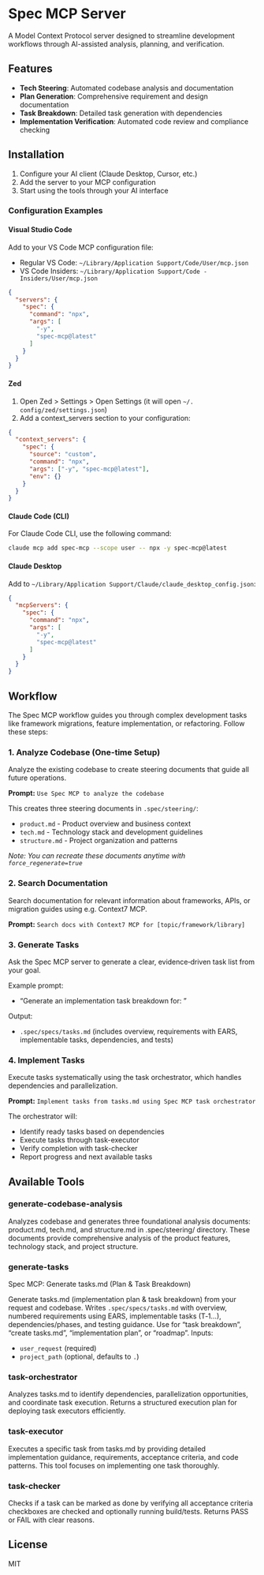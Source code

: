 # Spec MCP Server

A Model Context Protocol server designed to streamline development workflows through AI-assisted analysis, planning, and verification.

## Features

- **Tech Steering**: Automated codebase analysis and documentation
- **Plan Generation**: Comprehensive requirement and design documentation
- **Task Breakdown**: Detailed task generation with dependencies
- **Implementation Verification**: Automated code review and compliance checking

## Installation

1. Configure your AI client (Claude Desktop, Cursor, etc.)
2. Add the server to your MCP configuration
3. Start using the tools through your AI interface

### Configuration Examples

#### Visual Studio Code

Add to your VS Code MCP configuration file:
- Regular VS Code: `~/Library/Application Support/Code/User/mcp.json`
- VS Code Insiders: `~/Library/Application Support/Code - Insiders/User/mcp.json`

```json
{
  "servers": {
    "spec": {
      "command": "npx",
      "args": [
        "-y",
        "spec-mcp@latest"
      ]
    }
  }
}
```

#### Zed

1. Open Zed > Settings > Open Settings (it will open `~/. config/zed/settings.json`)
2. Add a context_servers section to your configuration:

```json
{
  "context_servers": {
    "spec": {
      "source": "custom",
      "command": "npx",
      "args": ["-y", "spec-mcp@latest"],
      "env": {}
    }
  }
}
```

#### Claude Code (CLI)

For Claude Code CLI, use the following command:

```bash
claude mcp add spec-mcp --scope user -- npx -y spec-mcp@latest
```

#### Claude Desktop

Add to `~/Library/Application Support/Claude/claude_desktop_config.json`:

```json
{
  "mcpServers": {
    "spec": {
      "command": "npx",
      "args": [
        "-y",
        "spec-mcp@latest"
      ]
    }
  }
}
```

## Workflow

The Spec MCP workflow guides you through complex development tasks like framework migrations, feature implementation, or refactoring. Follow these steps:

### 1. Analyze Codebase (One-time Setup)
Analyze the existing codebase to create steering documents that guide all future operations.

**Prompt:** `Use Spec MCP to analyze the codebase`

This creates three steering documents in `.spec/steering/`:
- `product.md` - Product overview and business context
- `tech.md` - Technology stack and development guidelines
- `structure.md` - Project organization and patterns

*Note: You can recreate these documents anytime with `force_regenerate=true`*

### 2. Search Documentation
Search documentation for relevant information about frameworks, APIs, or migration guides using e.g. Context7 MCP.

**Prompt:** `Search docs with Context7 MCP for [topic/framework/library]`

### 3. Generate Tasks
Ask the Spec MCP server to generate a clear, evidence‑driven task list from your goal.

Example prompt:
- “Generate an implementation task breakdown for: <your goal>”

Output:
- `.spec/specs/tasks.md` (includes overview, requirements with EARS, implementable tasks, dependencies, and tests)

### 4. Implement Tasks
Execute tasks systematically using the task orchestrator, which handles dependencies and parallelization.

**Prompt:** `Implement tasks from tasks.md using Spec MCP task orchestrator`

The orchestrator will:
- Identify ready tasks based on dependencies
- Execute tasks through task-executor
- Verify completion with task-checker
- Report progress and next available tasks

## Available Tools

### generate-codebase-analysis
Analyzes codebase and generates three foundational analysis documents: product.md, tech.md, and structure.md in .spec/steering/ directory. These documents provide comprehensive analysis of the product features, technology stack, and project structure.

### generate-tasks
Spec MCP: Generate tasks.md (Plan & Task Breakdown)

Generate tasks.md (implementation plan & task breakdown) from your request and codebase. Writes `.spec/specs/tasks.md` with overview, numbered requirements using EARS, implementable tasks (T‑1…), dependencies/phases, and testing guidance. Use for “task breakdown”, “create tasks.md”, “implementation plan”, or “roadmap”. Inputs:
- `user_request` (required)
- `project_path` (optional, defaults to `.`)

### task-orchestrator
Analyzes tasks.md to identify dependencies, parallelization opportunities, and coordinate task execution. Returns a structured execution plan for deploying task executors efficiently.

### task-executor
Executes a specific task from tasks.md by providing detailed implementation guidance, requirements, acceptance criteria, and code patterns. This tool focuses on implementing one task thoroughly.

### task-checker
Checks if a task can be marked as done by verifying all acceptance criteria checkboxes are checked and optionally running build/tests. Returns PASS or FAIL with clear reasons.

## License

MIT
